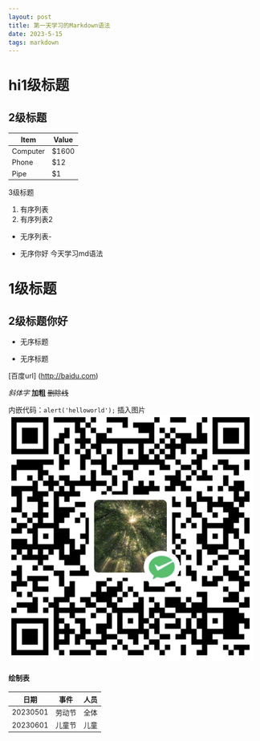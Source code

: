 ```yaml
---
layout: post
title: 第一天学习的Markdown语法
date: 2023-5-15 
tags: markdown    
---
```

# hi1级标题
## 2级标题

Item     | Value
-------- | -----
Computer | $1600
Phone    | $12
Pipe     | $1
 3级标题
1. 有序列表
2. 有序列表2
- 无序列表-
* 无序你好 今天学习md语法
# 1级标题
## 2级标题你好
- 无序标题
* 无序标题

[百度url] (http://baidu.com)

*斜体字*
**加粗**
~~删除线~~

内嵌代码：`alert('helloworld');`
插入图片 ![](/images/payimg/weipayimg.jpg)

#### 绘制表
|日期 |事件 |人员|
|----------|:----:|-----:|
|20230501|劳动节|全体|
|20230601|儿童节|儿童|







